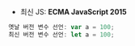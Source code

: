 * 최신 JS: **ECMA JavaScript 2015**

```javascript
옛날 버전 변수 선언: var a = 100;
최신 버전 변수 선언: let a = 100;
```


